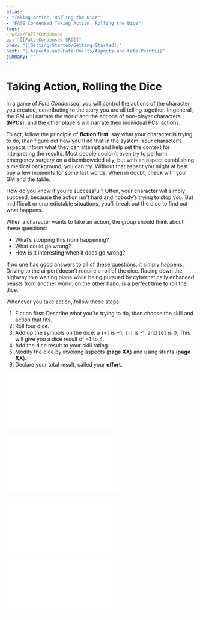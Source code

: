 ```yaml
---
alias:
- "Taking Action, Rolling the Dice"
- "FATE Condensed Taking Action, Rolling the Dice"
tags:
- wf/s/FATE/Condensed
up: "[[Fate-Condensed-SRD]]"
prev: "[[Getting-Started/Getting-Started]]"
next: "[[Aspects-and-Fate-Points/Aspects-and-Fate-Points]]"
summary: ""
---
```

# Taking Action, Rolling the Dice

In a game of _Fate Condensed_, you will control the actions of the character you created, contributing to the story you are all telling together. In general, the GM will narrate the world and the actions of non-player characters (**NPCs**), and the other players will narrate their individual PCs’ actions.

To act, follow the principle of **fiction first**: say what your character is trying to do, _then_ figure out how you’ll do that in the system. Your character’s aspects inform what they can attempt and help set the context for interpreting the results. Most people couldn’t even try to perform emergency surgery on a disemboweled ally, but with an aspect establishing a medical background, you can try. Without that aspect you might at best buy a few moments for some last words. When in doubt, check with your GM and the table.

How do you know if you’re successful? Often, your character will simply succeed, because the action isn’t hard and nobody’s trying to stop you. But in difficult or unpredictable situations, you’ll break out the dice to find out what happens.

When a character wants to take an action, the group should think about these questions:

- What’s stopping this from happening?
- What could go wrong?
- How is it interesting when it does go wrong?

If no one has good answers to all of these questions, it simply happens. Driving to the airport doesn’t require a roll of the dice. Racing down the highway to a waiting plane while being pursued by cybernetically enhanced beasts from another world, on the other hand, is a perfect time to roll the dice.

Whenever you take action, follow these steps:

1. Fiction first: Describe what you’re trying to do, _then_ choose the skill and action that fits.
2. Roll four dice.
3. Add up the symbols on the dice: a `[+]` is +1, `[-]` is -1, and `[0]` is 0. This will give you a dice result of -4 to 4.
4. Add the dice result to your skill rating.
5. Modify the dice by invoking aspects (**page XX**) and using stunts (**page XX**).
6. Declare your total result, called your **effort**.

![Difficulty-and-Opposition](Difficulty-and-Opposition/Difficulty-and-Opposition.md)

![Modifying the Dice](Modifying-the-Dice/Modifying-the-Dice.md)

![Outcomes](Outcomes/Outcomes.md)

![Actions](Actions/Actions.md)

